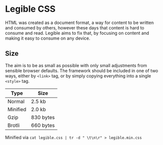 # Legible CSS
HTML was created as a document format, a way for content to be written and consumed by others, however these days that content is hard to consume and read. Legible aims to fix that, by focusing on content and making it easy to consume on any device.

## Size
The aim is to be as small as possible with only small adjustments from sensible browser defaults. The framework should be included in one of two ways, either by `<link>` tag, or by simply copying everything into a single `<style>` tag.

|Type|Size|
|---|---|
|Normal|2.5 kb|
|Minified|2.0 kb|
|Gzip|830 bytes|
|Brotli|660 bytes|

Minified via `cat legible.css | tr -d " \t\n\r" > legible.min.css`
